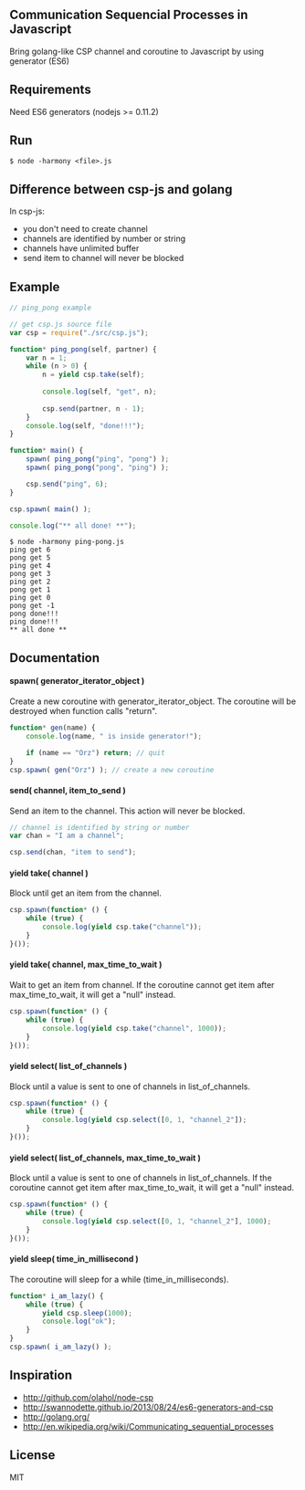 ## Communication Sequencial Processes in Javascript

Bring golang-like CSP channel and coroutine to Javascript by using generator (ES6)

## Requirements

Need ES6 generators (nodejs >= 0.11.2)

## Run

	$ node -harmony <file>.js

## Difference between csp-js and golang

In csp-js:

* you don't need to create channel
* channels are identified by number or string
* channels have unlimited buffer
* send item to channel will never be blocked 

## Example

```js
// ping_pong example

// get csp.js source file
var csp = require("./src/csp.js");

function* ping_pong(self, partner) {
	var n = 1;
	while (n > 0) {
		n = yield csp.take(self);
		
		console.log(self, "get", n);
		
		csp.send(partner, n - 1);
	}
	console.log(self, "done!!!");
}

function* main() {
	spawn( ping_pong("ping", "pong") );
	spawn( ping_pong("pong", "ping") );

	csp.send("ping", 6);
}

csp.spawn( main() );

console.log("** all done! **");
```

	$ node -harmony ping-pong.js
	ping get 6
	pong get 5
	ping get 4
	pong get 3
	ping get 2
	pong get 1
	ping get 0
	pong get -1
	pong done!!!
	ping done!!!
	** all done **

## Documentation

#### spawn( generator_iterator_object )

Create a new coroutine with generator_iterator_object. The coroutine will be destroyed when function calls "return".

```js
function* gen(name) {
	console.log(name, " is inside generator!");

	if (name == "Orz") return; // quit
}
csp.spawn( gen("Orz") ); // create a new coroutine
```
	
#### send( channel, item_to_send )

Send an item to the channel. This action will never be blocked.

```js
// channel is identified by string or number
var chan = "I am a channel";

csp.send(chan, "item to send");
```

#### yield take( channel )

Block until get an item from the channel.

```js
csp.spawn(function* () {
	while (true) {
		console.log(yield csp.take("channel"));
	}
}());
```

#### yield take( channel, max_time_to_wait )

Wait to get an item from channel. If the coroutine cannot get item after max_time_to_wait, it will get a "null" instead.

```js
csp.spawn(function* () {
	while (true) {
		console.log(yield csp.take("channel", 1000));
	}
}());
```

#### yield select( list_of_channels )

Block until a value is sent to one of channels in list_of_channels.

```js
csp.spawn(function* () {
	while (true) {
		console.log(yield csp.select([0, 1, "channel_2"]);
	}
}());
```
#### yield select( list_of_channels, max_time_to_wait )

Block until a value is sent to one of channels in list_of_channels. If the coroutine cannot get item after max_time_to_wait, it will get a "null" instead.

```js
csp.spawn(function* () {
	while (true) {
		console.log(yield csp.select([0, 1, "channel_2"], 1000);
	}
}());
```

#### yield sleep( time_in_millisecond )

The coroutine will sleep for a while (time_in_milliseconds).

```js
function* i_am_lazy() {
	while (true) {
		yield csp.sleep(1000);
		console.log("ok");
	}
}
csp.spawn( i_am_lazy() );
```

## Inspiration

* http://github.com/olahol/node-csp
* http://swannodette.github.io/2013/08/24/es6-generators-and-csp
* http://golang.org/
* http://en.wikipedia.org/wiki/Communicating_sequential_processes

## License

MIT
